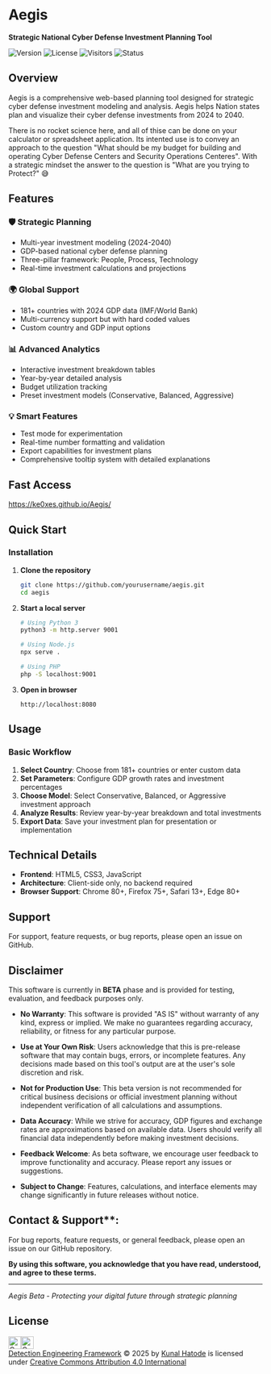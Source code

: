 # Aegis
**Strategic National Cyber Defense Investment Planning Tool**

![Version](https://img.shields.io/badge/version-0.7.1-blue.svg)
![License](https://img.shields.io/badge/license-CC%20BY%204.0-green.svg)
![Visitors](https://api.visitorbadge.io/api/visitors?path=https%3A%2F%2Fgithub.com%2FKe0xes%2FAegis&countColor=%2337d67a&style=flat)
![Status](https://img.shields.io/badge/status-Beta-orange.svg)

## Overview

Aegis is a comprehensive web-based planning tool designed for strategic cyber defense investment modeling and analysis. Aegis helps Nation states plan and visualize their cyber defense investments from 2024 to 2040.

There is no rocket science here, and all of thise can be done on your calculator or spreadsheet application. Its intented use is to convey an approach to the question "What should be my budget for building and operating Cyber Defense Centers and Security Operations Centeres". With a strategic mindset the answer to the question is "What are you trying to Protect?" 😅

## Features

### 🛡️ **Strategic Planning**
- Multi-year investment modeling (2024-2040)
- GDP-based national cyber defense planning
- Three-pillar framework: People, Process, Technology
- Real-time investment calculations and projections

### 🌍 **Global Support**
- 181+ countries with 2024 GDP data (IMF/World Bank)
- Multi-currency support but with hard coded values
- Custom country and GDP input options

### 📊 **Advanced Analytics**
- Interactive investment breakdown tables
- Year-by-year detailed analysis
- Budget utilization tracking
- Preset investment models (Conservative, Balanced, Aggressive)

### 💡 **Smart Features**
- Test mode for experimentation
- Real-time number formatting and validation
- Export capabilities for investment plans
- Comprehensive tooltip system with detailed explanations

## Fast Access
https://ke0xes.github.io/Aegis/

## Quick Start

### Installation

1. **Clone the repository**
   ```bash
   git clone https://github.com/yourusername/aegis.git
   cd aegis
   ```

2. **Start a local server**
   ```bash
   # Using Python 3
   python3 -m http.server 9001
   
   # Using Node.js
   npx serve .
   
   # Using PHP
   php -S localhost:9001
   ```

3. **Open in browser**
   ```
   http://localhost:8080
   ```

## Usage

### Basic Workflow

1. **Select Country**: Choose from 181+ countries or enter custom data
2. **Set Parameters**: Configure GDP growth rates and investment percentages
3. **Choose Model**: Select Conservative, Balanced, or Aggressive investment approach
4. **Analyze Results**: Review year-by-year breakdown and total investments
5. **Export Data**: Save your investment plan for presentation or implementation

## Technical Details

- **Frontend**: HTML5, CSS3, JavaScript
- **Architecture**: Client-side only, no backend required
- **Browser Support**: Chrome 80+, Firefox 75+, Safari 13+, Edge 80+

## Support

For support, feature requests, or bug reports, please open an issue on GitHub.

## Disclaimer

This software is currently in **BETA** phase and is provided for testing, evaluation, and feedback purposes only.

- **No Warranty**:
This software is provided "AS IS" without warranty of any kind, express or implied. We make no guarantees regarding accuracy, reliability, or fitness for any particular purpose.

-  **Use at Your Own Risk**:
Users acknowledge that this is pre-release software that may contain bugs, errors, or incomplete features. Any decisions made based on this tool's output are at the user's sole discretion and risk.

- **Not for Production Use**:
This beta version is not recommended for critical business decisions or official investment planning without independent verification of all calculations and assumptions.

- **Data Accuracy**:
While we strive for accuracy, GDP figures and exchange rates are approximations based on available data. Users should verify all financial data independently before making investment decisions.

- **Feedback Welcome**:
As beta software, we encourage user feedback to improve functionality and accuracy. Please report any issues or suggestions.

- **Subject to Change**:
Features, calculations, and interface elements may change significantly in future releases without notice.

## Contact & Support**:

For bug reports, feature requests, or general feedback, please open an issue on our GitHub repository.

**By using this software, you acknowledge that you have read, understood, and agree to these terms.**

---

*Aegis Beta - Protecting your digital future through strategic planning*

## License

<img src="https://mirrors.creativecommons.org/presskit/icons/cc.svg" alt="Creative Commons By" width="25" height="25"><img src="https://mirrors.creativecommons.org/presskit/icons/by.svg" alt="Creative Commons By" width="25" height="25"> <br>
<a href="https://github.com/Ke0xes/Detection-Engineering-Framework">Detection Engineering Framework</a> © 2025 by <a href="https://kunal.hatode.com">Kunal Hatode</a> is licensed under <a href="https://creativecommons.org/licenses/by/4.0/">Creative Commons Attribution 4.0 International</a>

